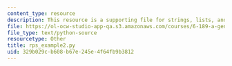 ```yaml
---
content_type: resource
description: This resource is a supporting file for strings, lists, and list comprehensions.
file: https://ol-ocw-studio-app-qa.s3.amazonaws.com/courses/6-189-a-gentle-introduction-to-programming-using-python-january-iap-2011/329b029cb608b67e245e4f64fb9b3812_rps_example2.py
file_type: text/python-source
resourcetype: Other
title: rps_example2.py
uid: 329b029c-b608-b67e-245e-4f64fb9b3812
---
```

